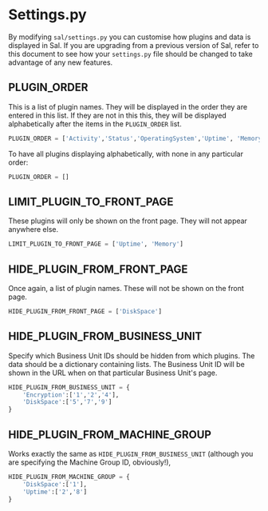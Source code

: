 # Settings.py

By modifying ``sal/settings.py`` you can customise how plugins and data is displayed in Sal. If you are upgrading from a previous version of Sal, refer to this document to see how your ``settings.py`` file should be changed to take advantage of any new features.

## PLUGIN_ORDER

This is a list of plugin names. They will be displayed in the order they are entered in this list. If they are not in this this, they will be displayed alphabetically after the items in the ``PLUGIN_ORDER`` list.

``` python
PLUGIN_ORDER = ['Activity','Status','OperatingSystem','Uptime', 'Memory']
```

To have all plugins displaying alphabetically, with none in any particular order:

```python
PLUGIN_ORDER = []
```

## LIMIT_PLUGIN_TO_FRONT_PAGE

These plugins will only be shown on the front page. They will not appear anywhere else.

```python
LIMIT_PLUGIN_TO_FRONT_PAGE = ['Uptime', 'Memory']
```

## HIDE_PLUGIN_FROM_FRONT_PAGE

Once again, a list of plugin names. These will not be shown on the front page.

```python
HIDE_PLUGIN_FROM_FRONT_PAGE = ['DiskSpace']
```

## HIDE_PLUGIN_FROM_BUSINESS_UNIT

Specify which Business Unit IDs should be hidden from which plugins. The data should be a dictionary containing lists. The Business Unit ID will be shown in the URL when on that particular Business Unit's page.

```python
HIDE_PLUGIN_FROM_BUSINESS_UNIT = {
    'Encryption':['1','2','4'],
    'DiskSpace':['5','7','9']
}
```

## HIDE_PLUGIN_FROM_MACHINE_GROUP

Works exactly the same as ``HIDE_PLUGIN_FROM_BUSINESS_UNIT`` (although you are specifying the Machine Group ID, obviously!),

```python
HIDE_PLUGIN_FROM_MACHINE_GROUP = {
    'DiskSpace':['1'],
    'Uptime':['2','8']
}
```